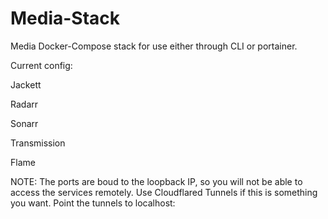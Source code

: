 # Media-Stack
Media Docker-Compose stack for use either through CLI or portainer.


Current config:

Jackett

Radarr

Sonarr

Transmission

Flame



NOTE: The ports are boud to the loopback IP, so you will not be able to access the services remotely. Use Cloudflared Tunnels if this is something you want. 
Point the tunnels to localhost:<IP OF SERVICE>
